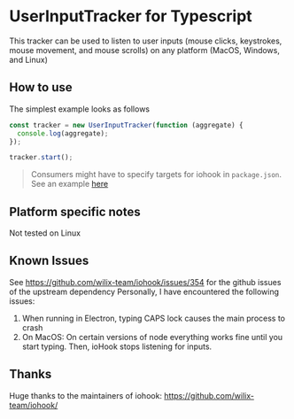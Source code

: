 # UserInputTracker for Typescript

This tracker can be used to listen to user inputs (mouse clicks, keystrokes, mouse movement, and mouse scrolls) on any platform (MacOS, Windows, and Linux)

## How to use

The simplest example looks as follows

```ts
const tracker = new UserInputTracker(function (aggregate) {
  console.log(aggregate);
});

tracker.start();
```

> Consumers might have to specify targets for iohook in `package.json`. See an example [here](https://wilix-team.github.io/iohook/usage.html)

## Platform specific notes

Not tested on Linux

## Known Issues

See https://github.com/wilix-team/iohook/issues/354 for the github issues of the upstream dependency
Personally, I have encountered the following issues:

1. When running in Electron, typing CAPS lock causes the main process to crash
2. On MacOS: On certain versions of node everything works fine until you start typing. Then, ioHook stops listening for inputs.

## Thanks

Huge thanks to the maintainers of iohook: https://github.com/wilix-team/iohook/
